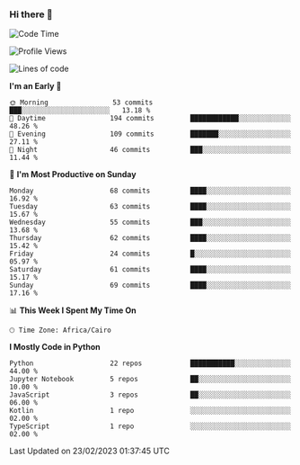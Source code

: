 ### Hi there 👋

<!--
**AMR-KELEG/AMR-KELEG** is a ✨ _special_ ✨ repository because its `README.md` (this file) appears on your GitHub profile.

Here are some ideas to get you started:

- 🔭 I’m currently working on ...
- 🌱 I’m currently learning ...
- 👯 I’m looking to collaborate on ...
- 🤔 I’m looking for help with ...
- 💬 Ask me about ...
- 📫 How to reach me: ...
- 😄 Pronouns: ...
- ⚡ Fun fact: ...
-->

<!--START_SECTION:waka-->
![Code Time](http://img.shields.io/badge/Code%20Time-0%20secs-blue)

![Profile Views](http://img.shields.io/badge/Profile%20Views-0-blue)

![Lines of code](https://img.shields.io/badge/From%20Hello%20World%20I%27ve%20Written-3.9%20million%20lines%20of%20code-blue)

**I'm an Early 🐤** 

```text
🌞 Morning                53 commits          ███░░░░░░░░░░░░░░░░░░░░░░   13.18 % 
🌆 Daytime                194 commits         ████████████░░░░░░░░░░░░░   48.26 % 
🌃 Evening                109 commits         ███████░░░░░░░░░░░░░░░░░░   27.11 % 
🌙 Night                  46 commits          ███░░░░░░░░░░░░░░░░░░░░░░   11.44 % 
```
📅 **I'm Most Productive on Sunday** 

```text
Monday                   68 commits          ████░░░░░░░░░░░░░░░░░░░░░   16.92 % 
Tuesday                  63 commits          ████░░░░░░░░░░░░░░░░░░░░░   15.67 % 
Wednesday                55 commits          ███░░░░░░░░░░░░░░░░░░░░░░   13.68 % 
Thursday                 62 commits          ████░░░░░░░░░░░░░░░░░░░░░   15.42 % 
Friday                   24 commits          █░░░░░░░░░░░░░░░░░░░░░░░░   05.97 % 
Saturday                 61 commits          ████░░░░░░░░░░░░░░░░░░░░░   15.17 % 
Sunday                   69 commits          ████░░░░░░░░░░░░░░░░░░░░░   17.16 % 
```


📊 **This Week I Spent My Time On** 

```text
🕑︎ Time Zone: Africa/Cairo
```

**I Mostly Code in Python** 

```text
Python                   22 repos            ███████████░░░░░░░░░░░░░░   44.00 % 
Jupyter Notebook         5 repos             ██░░░░░░░░░░░░░░░░░░░░░░░   10.00 % 
JavaScript               3 repos             ██░░░░░░░░░░░░░░░░░░░░░░░   06.00 % 
Kotlin                   1 repo              ░░░░░░░░░░░░░░░░░░░░░░░░░   02.00 % 
TypeScript               1 repo              ░░░░░░░░░░░░░░░░░░░░░░░░░   02.00 % 
```




 Last Updated on 23/02/2023 01:37:45 UTC
<!--END_SECTION:waka-->
